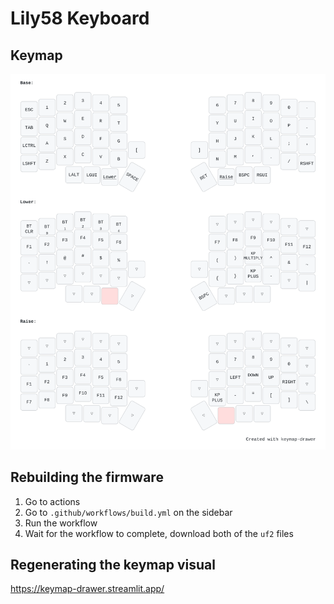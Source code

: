 # Lily58 Keyboard
## Keymap
![image](keymap-visual.svg)

## Rebuilding the firmware
1. Go to actions
2. Go to `.github/workflows/build.yml` on the sidebar
3. Run the workflow
4. Wait for the workflow to complete, download both of the `uf2` files

## Regenerating the keymap visual
https://keymap-drawer.streamlit.app/

